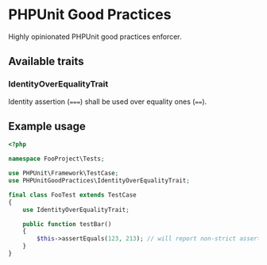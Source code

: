 # PHPUnit Good Practices

Highly opinionated PHPUnit good practices enforcer.

## Available traits

### IdentityOverEqualityTrait

Identity assertion (`===`) shall be used over equality ones (`==`).

## Example usage

```php
<?php

namespace FooProject\Tests;

use PHPUnit\Framework\TestCase;
use PHPUnitGoodPractices\IdentityOverEqualityTrait;

final class FooTest extends TestCase
{
    use IdentityOverEqualityTrait;

    public function testBar()
    {
        $this->assertEquals(123, 213); // will report non-strict assertion usage
    }
}
```
